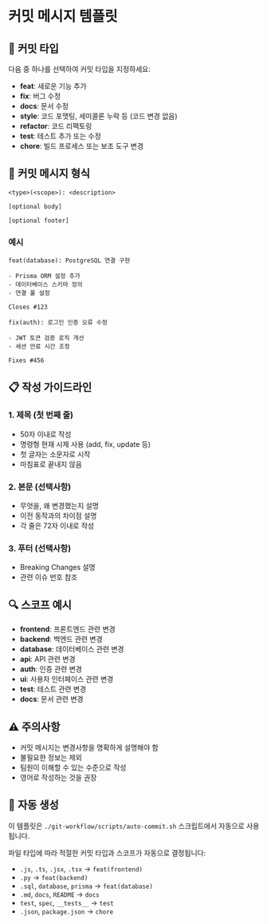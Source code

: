 # 커밋 메시지 템플릿

## 📝 커밋 타입

다음 중 하나를 선택하여 커밋 타입을 지정하세요:

- **feat**: 새로운 기능 추가
- **fix**: 버그 수정
- **docs**: 문서 수정
- **style**: 코드 포맷팅, 세미콜론 누락 등 (코드 변경 없음)
- **refactor**: 코드 리팩토링
- **test**: 테스트 추가 또는 수정
- **chore**: 빌드 프로세스 또는 보조 도구 변경

## 🎯 커밋 메시지 형식

```
<type>(<scope>): <description>

[optional body]

[optional footer]
```

### 예시

```
feat(database): PostgreSQL 연결 구현

- Prisma ORM 설정 추가
- 데이터베이스 스키마 정의
- 연결 풀 설정

Closes #123
```

```
fix(auth): 로그인 인증 오류 수정

- JWT 토큰 검증 로직 개선
- 세션 만료 시간 조정

Fixes #456
```

## 📋 작성 가이드라인

### 1. 제목 (첫 번째 줄)
- 50자 이내로 작성
- 명령형 현재 시제 사용 (add, fix, update 등)
- 첫 글자는 소문자로 시작
- 마침표로 끝내지 않음

### 2. 본문 (선택사항)
- 무엇을, 왜 변경했는지 설명
- 이전 동작과의 차이점 설명
- 각 줄은 72자 이내로 작성

### 3. 푸터 (선택사항)
- Breaking Changes 설명
- 관련 이슈 번호 참조

## 🔍 스코프 예시

- **frontend**: 프론트엔드 관련 변경
- **backend**: 백엔드 관련 변경
- **database**: 데이터베이스 관련 변경
- **api**: API 관련 변경
- **auth**: 인증 관련 변경
- **ui**: 사용자 인터페이스 관련 변경
- **test**: 테스트 관련 변경
- **docs**: 문서 관련 변경

## ⚠️ 주의사항

- 커밋 메시지는 변경사항을 명확하게 설명해야 함
- 불필요한 정보는 제외
- 팀원이 이해할 수 있는 수준으로 작성
- 영어로 작성하는 것을 권장

## 🎨 자동 생성

이 템플릿은 `./git-workflow/scripts/auto-commit.sh` 스크립트에서 자동으로 사용됩니다.

파일 타입에 따라 적절한 커밋 타입과 스코프가 자동으로 결정됩니다:

- `.js`, `.ts`, `.jsx`, `.tsx` → `feat(frontend)`
- `.py` → `feat(backend)`
- `.sql`, `database`, `prisma` → `feat(database)`
- `.md`, `docs`, `README` → `docs`
- `test`, `spec`, `__tests__` → `test`
- `.json`, `package.json` → `chore` 